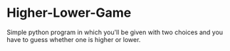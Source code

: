 # Higher-Lower-Game
Simple python program in which you'll be given with two choices and you have to guess whether one is higher or lower.
